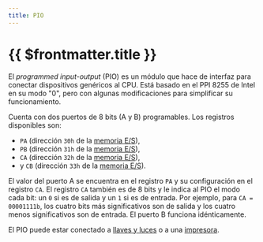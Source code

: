 ```yaml
---
title: PIO
---
```


# {{ $frontmatter.title }}

El _programmed input-output_ (PIO) es un módulo que hace de interfaz para conectar dispositivos genéricos al CPU. Está basado en el PPI 8255 de Intel en su modo "0", pero con algunas modificaciones para simplificar su funcionamiento.

Cuenta con dos puertos de 8 bits (A y B) programables. Los registros disponibles son:

- `PA` (dirección `30h` de la [memoria E/S](./index)),
- `PB` (dirección `31h` de la [memoria E/S](./index)),
- `CA` (dirección `32h` de la [memoria E/S](./index)),
- y `CB` (dirección `33h` de la [memoria E/S](./index)).

El valor del puerto A se encuentra en el registro `PA` y su configuración en el registro `CA`. El registro `CA` también es de 8 bits y le indica al PIO el modo cada bit: un `0` si es de salida y un `1` si es de entrada. Por ejemplo, para `CA = 00001111b`, los cuatro bits más significativos son de salida y los cuatro menos significativos son de entrada. El puerto B funciona idénticamente.

El PIO puede estar conectado a [llaves y luces](../devices/switches-and-leds) o a una [impresora](../devices/printer).
